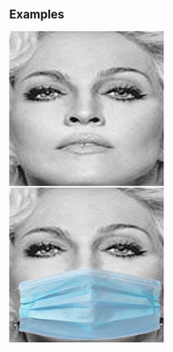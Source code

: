 ## Examples

<img src="examples/non-masked.png" width="280px" height="280px">

<img src="examples/masked.png" width="280px" height="280px">
